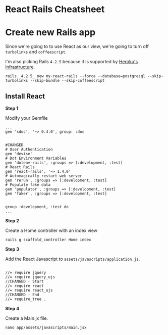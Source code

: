 # React Rails Cheatsheet

# Create new Rails app

Since we're going to to use React as our view, we're going to turn off ```turbolinks``` and ```coffeescript```.

I'm also picking Rails ```4.2.5``` because it is supported by [Heroku's infrastructure](https://github.com/heroku/ruby-getting-started/blob/master/Gemfile).


```language-powerbash
rails _4.2.5_ new my-react-rails --force --database=postgresql --skip-turbolinks --skip-bundle --skip-coffeescript
```



## Install React

**Step 1**

Modify your Gemfile
```language-ruby
...
gem 'sdoc', '~> 0.4.0', group: :doc


#CHANGED
# User Authentication
gem 'devise'
# Dot Environment Variables
gem 'dotenv-rails', :groups => [:development, :test]
# React Rails
gem 'react-rails', '~> 1.4.0'
# Automagically restart web server
gem 'rerun', :groups => [:development, :test]
# Populate fake data
gem 'populator', :groups => [:development, :test]
gem 'faker', :groups => [:development, :test]


group :development, :test do
...
```

**Step 2**

Create a Home controller with an index view
```language-powerbash
rails g scaffold_controller Home index
```


**Step 3**

Add the React Javascript to ```assets/javascripts/application.js```.

```language-javascript

//= require jquery
//= require jquery_ujs
//CHANGED - Start
//= require react
//= require react_ujs
//CHANGED - End
//= require_tree .

```

**Step 4**

Create a Main.jx file.

```language-powerbash
nano app/assets/javascripts/main.jsx
```
